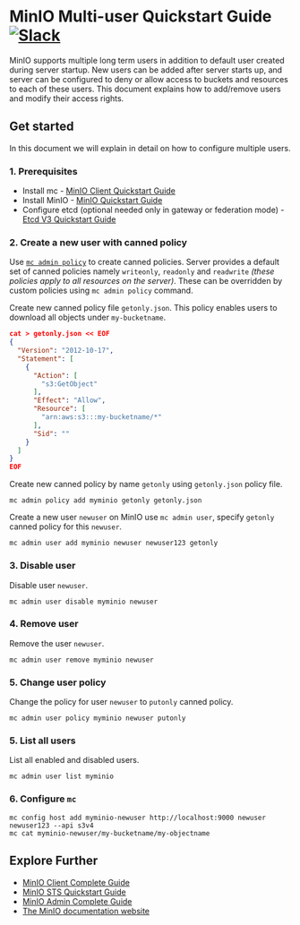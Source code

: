 # MinIO Multi-user Quickstart Guide [![Slack](https://slack.min.io/slack?type=svg)](https://slack.min.io)
MinIO supports multiple long term users in addition to default user created during server startup. New users can be added after server starts up, and server can be configured to deny or allow access to buckets and resources to each of these users. This document explains how to add/remove users and modify their access rights.


## Get started
In this document we will explain in detail on how to configure multiple users.

### 1. Prerequisites
- Install mc - [MinIO Client Quickstart Guide](https://docs.min.io/docs/minio-client-quickstart-guide.html)
- Install MinIO - [MinIO Quickstart Guide](https://docs.min.io/docs/minio-quickstart-guide)
- Configure etcd (optional needed only in gateway or federation mode) - [Etcd V3 Quickstart Guide](https://github.com/minio/minio/blob/master/docs/sts/etcd.md)

### 2. Create a new user with canned policy
Use [`mc admin policy`](https://docs.min.io/docs/minio-admin-complete-guide.html#policies) to create canned policies. Server provides a default set of canned policies namely `writeonly`, `readonly` and `readwrite` *(these policies apply to all resources on the server)*. These can be overridden by custom policies using `mc admin policy` command.

Create new canned policy file `getonly.json`. This policy enables users to download all objects under `my-bucketname`.
```json
cat > getonly.json << EOF
{
  "Version": "2012-10-17",
  "Statement": [
    {
      "Action": [
        "s3:GetObject"
      ],
      "Effect": "Allow",
      "Resource": [
        "arn:aws:s3:::my-bucketname/*"
      ],
      "Sid": ""
    }
  ]
}
EOF
```

Create new canned policy by name `getonly` using `getonly.json` policy file.
```
mc admin policy add myminio getonly getonly.json
```

Create a new user `newuser` on MinIO use `mc admin user`, specify `getonly` canned policy for this `newuser`.
```
mc admin user add myminio newuser newuser123 getonly
```

### 3. Disable user
Disable user `newuser`.
```
mc admin user disable myminio newuser
```

### 4. Remove user
Remove the user `newuser`.
```
mc admin user remove myminio newuser
```

### 5. Change user policy
Change the policy for user `newuser` to `putonly` canned policy.
```
mc admin user policy myminio newuser putonly
```

### 5. List all users
List all enabled and disabled users.
```
mc admin user list myminio
```

### 6. Configure `mc`
```
mc config host add myminio-newuser http://localhost:9000 newuser newuser123 --api s3v4
mc cat myminio-newuser/my-bucketname/my-objectname
```

## Explore Further
- [MinIO Client Complete Guide](https://docs.min.io/docs/minio-client-complete-guide)
- [MinIO STS Quickstart Guide](https://docs.min.io/docs/minio-sts-quickstart-guide)
- [MinIO Admin Complete Guide](https://docs.min.io/docs/minio-admin-complete-guide.html)
- [The MinIO documentation website](https://docs.min.io)
